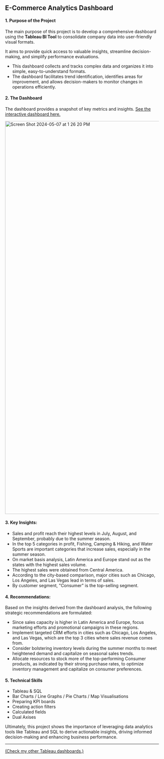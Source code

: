 
##  E-Commerce Analytics Dashboard  

#### 1. Purpose of the Project

The main purpose of this project is to develop a comprehensive dashboard using the **Tableau BI Tool** to consolidate company data into user-friendly visual formats.

It aims to provide quick access to valuable insights, streamline decision-making, and simplify performance evaluations. 

- This dashboard collects and tracks complex data and organizes it into simple, easy-to-understand formats.
- The dashboard facilitates trend identification, identifies areas for improvement, and allows decision-makers to monitor changes in operations efficiently.


#### 2. The Dashboard

The dashboard provides a snapshot of key metrics and insights. [See the interactive dashboard here.](https://public.tableau.com/app/profile/gozdemadendere/viz/Book111_17147600292980/Dashboard1?publish=yes)

<img width="1284" alt="Screen Shot 2024-05-07 at 1 26 20 PM" src="https://github.com/gozdemadendere/My_Portfolio_Projects/assets/90986708/8f9cc15b-62e5-4995-a812-8c5395ab7dbc">


#### 3. Key Insights:
- Sales and profit reach their highest levels in July, August, and September, probably due to the summer season.
- In the top 5 categories in profit, Fishing, Camping & Hiking, and Water Sports are important categories that increase sales, especially in the summer season.
- On market basis analysis, Latin America and Europe stand out as the states with the highest sales volume.
- The highest sales were obtained from Central America.
- According to the city-based comparison, major cities such as Chicago, Los Angeles, and Las Vegas lead in terms of sales.
- By customer segment, "Consumer" is the top-selling segment.


#### 4. Recommendations:
Based on the insights derived from the dashboard analysis, the following strategic recommendations are formulated:

- Since sales capacity is higher in Latin America and Europe, focus marketing efforts and promotional campaigns in these regions.
- Implement targeted CRM efforts in cities such as Chicago, Los Angeles, and Las Vegas, which are the top 3 cities where sales revenue comes from.
- Consider bolstering inventory levels during the summer months to meet heightened demand and capitalize on seasonal sales trends.
- Allocate resources to stock more of the top-performing Consumer products, as indicated by their strong purchase rates, to optimize inventory management and capitalize on consumer preferences.


#### 5. Technical Skills 

- Tableau & SQL
- Bar Charts / Line Graphs / Pie Charts / Map Visualisations
- Preparing KPI boards
- Creating action filters
- Calculated fields
- Dual Axises

Ultimately, this project shows the importance of leveraging data analytics tools like Tableau and SQL to derive actionable insights, driving informed decision-making and enhancing business performance.


_________________________

[(Check my other Tableau dashboards.)](https://public.tableau.com/app/profile/gozdemadendere/vizzes)
